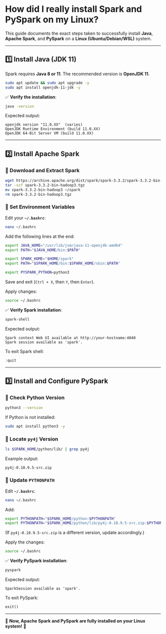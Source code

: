 # How did I really install Spark and PySpark on my Linux?

This guide documents the exact steps taken to successfully install **Java**, **Apache Spark**, and **PySpark** on a **Linux (Ubuntu/Debian/WSL)** system.

---

## **1️⃣ Install Java (JDK 11)**
Spark requires **Java 8 or 11**. The recommended version is **OpenJDK 11**.

```bash
sudo apt update && sudo apt upgrade -y
sudo apt install openjdk-11-jdk -y
```

✅ **Verify the installation**:
```bash
java -version
```
Expected output:
```
openjdk version "11.0.XX"  (varies)
OpenJDK Runtime Environment (build 11.0.XX)
OpenJDK 64-Bit Server VM (build 11.0.XX)
```

---

## **2️⃣ Install Apache Spark**
### **🔹 Download and Extract Spark**
```bash
wget https://archive.apache.org/dist/spark/spark-3.3.2/spark-3.3.2-bin-hadoop3.tgz
tar -xzf spark-3.3.2-bin-hadoop3.tgz
mv spark-3.3.2-bin-hadoop3 ~/spark
rm spark-3.3.2-bin-hadoop3.tgz
```

### **🔹 Set Environment Variables**
Edit your **`~/.bashrc`**:
```bash
nano ~/.bashrc
```
Add the following lines at the end:
```bash
export JAVA_HOME="/usr/lib/jvm/java-11-openjdk-amd64"
export PATH="$JAVA_HOME/bin:$PATH"

export SPARK_HOME="$HOME/spark"
export PATH="$SPARK_HOME/bin:$SPARK_HOME/sbin:$PATH"

export PYSPARK_PYTHON=python3
```
Save and exit (`Ctrl + X`, then `Y`, then `Enter`).

Apply changes:
```bash
source ~/.bashrc
```

✅ **Verify Spark installation**:
```bash
spark-shell
```
Expected output:
```
Spark context Web UI available at http://your-hostname:4040
Spark session available as 'spark'.
```
To exit Spark shell:
```scala
:quit
```

---

## **3️⃣ Install and Configure PySpark**
### **🔹 Check Python Version**
```bash
python3 --version
```
If Python is not installed:
```bash
sudo apt install python3 -y
```

### **🔹 Locate `py4j` Version**
```bash
ls $SPARK_HOME/python/lib/ | grep py4j
```
Example output:
```
py4j-0.10.9.5-src.zip
```

### **🔹 Update `PYTHONPATH`**
Edit **`~/.bashrc`**:
```bash
nano ~/.bashrc
```
Add:
```bash
export PYTHONPATH="$SPARK_HOME/python:$PYTHONPATH"
export PYTHONPATH="$SPARK_HOME/python/lib/py4j-0.10.9.5-src.zip:$PYTHONPATH"
```
(If `py4j-0.10.9.5-src.zip` is a different version, update accordingly.)

Apply the changes:
```bash
source ~/.bashrc
```

✅ **Verify PySpark installation**:
```bash
pyspark
```
Expected output:
```
SparkSession available as 'spark'.
```

To exit PySpark:
```python
exit()
```

---

🚀 **Now, Apache Spark and PySpark are fully installed on your Linux system!** 🚀

